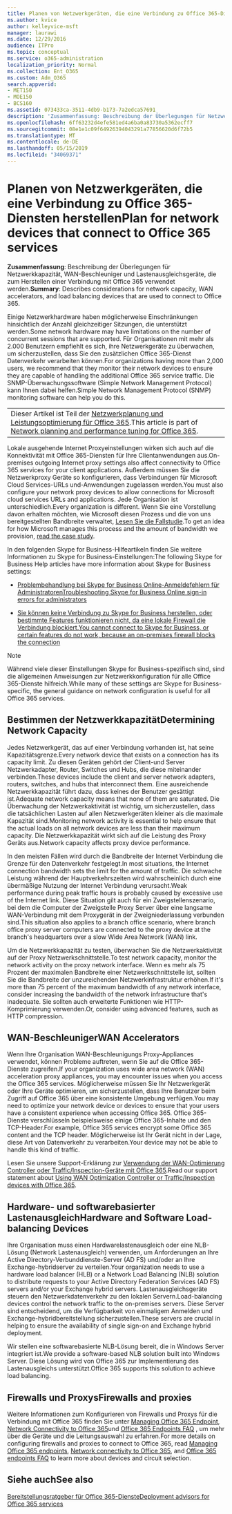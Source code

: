 ```yaml
---
title: Planen von Netzwerkgeräten, die eine Verbindung zu Office 365-Diensten herstellen
ms.author: kvice
author: kelleyvice-msft
manager: laurawi
ms.date: 12/29/2016
audience: ITPro
ms.topic: conceptual
ms.service: o365-administration
localization_priority: Normal
ms.collection: Ent_O365
ms.custom: Adm_O365
search.appverid:
- MET150
- MOE150
- BCS160
ms.assetid: 073433ca-3511-4db9-b173-7a2edca57691
description: 'Zusammenfassung: Beschreibung der Überlegungen für Netzwerkkapazität, WAN-Beschleuniger und Lastenausgleichsgeräte, die zum Herstellen einer Verbindung mit Office 365 verwendet werden.'
ms.openlocfilehash: 6ff63232d4efe581ed4a6ba0a83730a5362ecff7
ms.sourcegitcommit: 08e1e1c09f64926394043291a77856620d6f72b5
ms.translationtype: MT
ms.contentlocale: de-DE
ms.lasthandoff: 05/15/2019
ms.locfileid: "34069371"
---
```

# <a name="plan-for-network-devices-that-connect-to-office-365-services"></a><span data-ttu-id="2b232-103">Planen von Netzwerkgeräten, die eine Verbindung zu Office 365-Diensten herstellen</span><span class="sxs-lookup"><span data-stu-id="2b232-103">Plan for network devices that connect to Office 365 services</span></span>

 <span data-ttu-id="2b232-104">**Zusammenfassung**: Beschreibung der Überlegungen für Netzwerkkapazität, WAN-Beschleuniger und Lastenausgleichsgeräte, die zum Herstellen einer Verbindung mit Office 365 verwendet werden.</span><span class="sxs-lookup"><span data-stu-id="2b232-104">**Summary**: Describes considerations for network capacity, WAN accelerators, and load balancing devices that are used to connect to Office 365.</span></span>
  
<span data-ttu-id="2b232-105">Einige Netzwerkhardware haben möglicherweise Einschränkungen hinsichtlich der Anzahl gleichzeitiger Sitzungen, die unterstützt werden.</span><span class="sxs-lookup"><span data-stu-id="2b232-105">Some network hardware may have limitations on the number of concurrent sessions that are supported.</span></span> <span data-ttu-id="2b232-106">Für Organisationen mit mehr als 2.000 Benutzern empfiehlt es sich, ihre Netzwerkgeräte zu überwachen, um sicherzustellen, dass Sie den zusätzlichen Office 365-Dienst Datenverkehr verarbeiten können.</span><span class="sxs-lookup"><span data-stu-id="2b232-106">For organizations having more than 2,000 users, we recommend that they monitor their network devices to ensure they are capable of handling the additional Office 365 service traffic.</span></span> <span data-ttu-id="2b232-107">Die SNMP-Überwachungssoftware (Simple Network Management Protocol) kann Ihnen dabei helfen.</span><span class="sxs-lookup"><span data-stu-id="2b232-107">Simple Network Management Protocol (SNMP) monitoring software can help you do this.</span></span>

||
|:-----|
| <span data-ttu-id="2b232-108">Dieser Artikel ist Teil der [Netzwerkplanung und Leistungsoptimierung für Office 365](https://aka.ms/tune).</span><span class="sxs-lookup"><span data-stu-id="2b232-108">This article is part of [Network planning and performance tuning for Office 365](https://aka.ms/tune).</span></span>|

<span data-ttu-id="2b232-109">Lokale ausgehende Internet Proxyeinstellungen wirken sich auch auf die Konnektivität mit Office 365-Diensten für Ihre Clientanwendungen aus.</span><span class="sxs-lookup"><span data-stu-id="2b232-109">On-premises outgoing Internet proxy settings also affect connectivity to Office 365 services for your client applications.</span></span> <span data-ttu-id="2b232-110">Außerdem müssen Sie die Netzwerkproxy Geräte so konfigurieren, dass Verbindungen für Microsoft Cloud Services-URLs und-Anwendungen zugelassen werden.</span><span class="sxs-lookup"><span data-stu-id="2b232-110">You must also configure your network proxy devices to allow connections for Microsoft cloud services URLs and applications.</span></span> <span data-ttu-id="2b232-111">Jede Organisation ist unterschiedlich.</span><span class="sxs-lookup"><span data-stu-id="2b232-111">Every organization is different.</span></span> <span data-ttu-id="2b232-112">Wenn Sie eine Vorstellung davon erhalten möchten, wie Microsoft diesen Prozess und die von uns bereitgestellten Bandbreite verwaltet, [Lesen Sie die Fallstudie](https://www.microsoft.com/itshowcase/Article/Content/631/Optimizing-network-performance-for-Microsoft-Office-365).</span><span class="sxs-lookup"><span data-stu-id="2b232-112">To get an idea for how Microsoft manages this process and the amount of bandwidth we provision, [read the case study](https://www.microsoft.com/itshowcase/Article/Content/631/Optimizing-network-performance-for-Microsoft-Office-365).</span></span>
  
<span data-ttu-id="2b232-113">In den folgenden Skype for Business-Hilfeartikeln finden Sie weitere Informationen zu Skype for Business-Einstellungen:</span><span class="sxs-lookup"><span data-stu-id="2b232-113">The following Skype for Business Help articles have more information about Skype for Business settings:</span></span>
  
- [<span data-ttu-id="2b232-114">Problembehandlung bei Skype for Business Online-Anmeldefehlern für Administratoren</span><span class="sxs-lookup"><span data-stu-id="2b232-114">Troubleshooting Skype for Business Online sign-in errors for administrators</span></span>](https://docs.microsoft.com/skypeforbusiness/set-up-skype-for-business-online/troubleshooting-sign-in-errors-for-admins)

- [<span data-ttu-id="2b232-115">Sie können keine Verbindung zu Skype for Business herstellen, oder bestimmte Features funktionieren nicht, da eine lokale Firewall die Verbindung blockiert.</span><span class="sxs-lookup"><span data-stu-id="2b232-115">You cannot connect to Skype for Business, or certain features do not work, because an on-premises firewall blocks the connection</span></span>](https://go.microsoft.com/fwlink/p/?LinkID=243625)

> [!NOTE]
> <span data-ttu-id="2b232-116">Während viele dieser Einstellungen Skype for Business-spezifisch sind, sind die allgemeinen Anweisungen zur Netzwerkkonfiguration für alle Office 365-Dienste hilfreich.</span><span class="sxs-lookup"><span data-stu-id="2b232-116">While many of these settings are Skype for Business-specific, the general guidance on network configuration is useful for all Office 365 services.</span></span>
  
## <a name="determining-network-capacity"></a><span data-ttu-id="2b232-117">Bestimmen der Netzwerkkapazität</span><span class="sxs-lookup"><span data-stu-id="2b232-117">Determining Network Capacity</span></span>

<span data-ttu-id="2b232-118">Jedes Netzwerkgerät, das auf einer Verbindung vorhanden ist, hat seine Kapazitätsgrenze.</span><span class="sxs-lookup"><span data-stu-id="2b232-118">Every network device that exists on a connection has its capacity limit.</span></span> <span data-ttu-id="2b232-119">Zu diesen Geräten gehört der Client-und Server Netzwerkadapter, Router, Switches und Hubs, die diese miteinander verbinden.</span><span class="sxs-lookup"><span data-stu-id="2b232-119">These devices include the client and server network adapters, routers, switches, and hubs that interconnect them.</span></span> <span data-ttu-id="2b232-120">Eine ausreichende Netzwerkkapazität führt dazu, dass keines der Benutzer gesättigt ist.</span><span class="sxs-lookup"><span data-stu-id="2b232-120">Adequate network capacity means that none of them are saturated.</span></span> <span data-ttu-id="2b232-121">Die Überwachung der Netzwerkaktivität ist wichtig, um sicherzustellen, dass die tatsächlichen Lasten auf allen Netzwerkgeräten kleiner als die maximale Kapazität sind.</span><span class="sxs-lookup"><span data-stu-id="2b232-121">Monitoring network activity is essential to help ensure that the actual loads on all network devices are less than their maximum capacity.</span></span> <span data-ttu-id="2b232-122">Die Netzwerkkapazität wirkt sich auf die Leistung des Proxy Geräts aus.</span><span class="sxs-lookup"><span data-stu-id="2b232-122">Network capacity affects proxy device performance.</span></span>
  
<span data-ttu-id="2b232-123">In den meisten Fällen wird durch die Bandbreite der Internet Verbindung die Grenze für den Datenverkehr festgelegt.</span><span class="sxs-lookup"><span data-stu-id="2b232-123">In most situations, the Internet connection bandwidth sets the limit for the amount of traffic.</span></span> <span data-ttu-id="2b232-124">Die schwache Leistung während der Hauptverkehrszeiten wird wahrscheinlich durch eine übermäßige Nutzung der Internet Verbindung verursacht.</span><span class="sxs-lookup"><span data-stu-id="2b232-124">Weak performance during peak traffic hours is probably caused by excessive use of the Internet link.</span></span> <span data-ttu-id="2b232-125">Diese Situation gilt auch für ein Zweigstellenszenario, bei dem die Computer der Zweigstelle Proxy Server über eine langsame WAN-Verbindung mit dem Proxygerät in der Zweigniederlassung verbunden sind.</span><span class="sxs-lookup"><span data-stu-id="2b232-125">This situation also applies to a branch office scenario, where branch office proxy server computers are connected to the proxy device at the branch's headquarters over a slow Wide Area Network (WAN) link.</span></span>
  
<span data-ttu-id="2b232-126">Um die Netzwerkkapazität zu testen, überwachen Sie die Netzwerkaktivität auf der Proxy Netzwerkschnittstelle.</span><span class="sxs-lookup"><span data-stu-id="2b232-126">To test network capacity, monitor the network activity on the proxy network interface.</span></span> <span data-ttu-id="2b232-127">Wenn es mehr als 75 Prozent der maximalen Bandbreite einer Netzwerkschnittstelle ist, sollten Sie die Bandbreite der unzureichenden Netzwerkinfrastruktur erhöhen.</span><span class="sxs-lookup"><span data-stu-id="2b232-127">If it's more than 75 percent of the maximum bandwidth of any network interface, consider increasing the bandwidth of the network infrastructure that's inadequate.</span></span> <span data-ttu-id="2b232-128">Sie sollten auch erweiterte Funktionen wie HTTP-Komprimierung verwenden.</span><span class="sxs-lookup"><span data-stu-id="2b232-128">Or, consider using advanced features, such as HTTP compression.</span></span>
  
## <a name="wan-accelerators"></a><span data-ttu-id="2b232-129">WAN-Beschleuniger</span><span class="sxs-lookup"><span data-stu-id="2b232-129">WAN Accelerators</span></span>

<span data-ttu-id="2b232-130">Wenn Ihre Organisation WAN-Beschleunigungs Proxy-Appliances verwendet, können Probleme auftreten, wenn Sie auf die Office 365-Dienste zugreifen.</span><span class="sxs-lookup"><span data-stu-id="2b232-130">If your organization uses wide area network (WAN) acceleration proxy appliances, you may encounter issues when you access the Office 365 services.</span></span> <span data-ttu-id="2b232-131">Möglicherweise müssen Sie Ihr Netzwerkgerät oder Ihre Geräte optimieren, um sicherzustellen, dass Ihre Benutzer beim Zugriff auf Office 365 über eine konsistente Umgebung verfügen.</span><span class="sxs-lookup"><span data-stu-id="2b232-131">You may need to optimize your network device or devices to ensure that your users have a consistent experience when accessing Office 365.</span></span> <span data-ttu-id="2b232-132">Office 365-Dienste verschlüsseln beispielsweise einige Office 365-Inhalte und den TCP-Header.</span><span class="sxs-lookup"><span data-stu-id="2b232-132">For example, Office 365 services encrypt some Office 365 content and the TCP header.</span></span> <span data-ttu-id="2b232-133">Möglicherweise ist Ihr Gerät nicht in der Lage, diese Art von Datenverkehr zu verarbeiten.</span><span class="sxs-lookup"><span data-stu-id="2b232-133">Your device may not be able to handle this kind of traffic.</span></span>
  
<span data-ttu-id="2b232-134">Lesen Sie unsere Support-Erklärung zur [Verwendung der WAN-Optimierung Controller oder Traffic/Inspection-Geräte mit Office 365](https://support.microsoft.com/kb/2690045).</span><span class="sxs-lookup"><span data-stu-id="2b232-134">Read our support statement about [Using WAN Optimization Controller or Traffic/Inspection devices with Office 365](https://support.microsoft.com/kb/2690045).</span></span>
  
## <a name="hardware-and-software-load-balancing-devices"></a><span data-ttu-id="2b232-135">Hardware- und softwarebasierter Lastenausgleich</span><span class="sxs-lookup"><span data-stu-id="2b232-135">Hardware and Software Load-balancing Devices</span></span>

<span data-ttu-id="2b232-136">Ihre Organisation muss einen Hardwarelastenausgleich oder eine NLB-Lösung (Network Lastenausgleich) verwenden, um Anforderungen an Ihre Active Directory-Verbunddienste-Server (AD FS) und/oder an Ihre Exchange-hybridserver zu verteilen.</span><span class="sxs-lookup"><span data-stu-id="2b232-136">Your organization needs to use a hardware load balancer (HLB) or a Network Load Balancing (NLB) solution to distribute requests to your Active Directory Federation Services (AD FS) servers and/or your Exchange hybrid servers.</span></span> <span data-ttu-id="2b232-137">Lastenausgleichsgeräte steuern den Netzwerkdatenverkehr zu den lokalen Servern.</span><span class="sxs-lookup"><span data-stu-id="2b232-137">Load-balancing devices control the network traffic to the on-premises servers.</span></span> <span data-ttu-id="2b232-138">Diese Server sind entscheidend, um die Verfügbarkeit von einmaligem Anmelden und Exchange-hybridbereitstellung sicherzustellen.</span><span class="sxs-lookup"><span data-stu-id="2b232-138">These servers are crucial in helping to ensure the availability of single sign-on and Exchange hybrid deployment.</span></span>
  
<span data-ttu-id="2b232-139">Wir stellen eine softwarebasierte NLB-Lösung bereit, die in Windows Server integriert ist.</span><span class="sxs-lookup"><span data-stu-id="2b232-139">We provide a software-based NLB solution built into Windows Server.</span></span> <span data-ttu-id="2b232-140">Diese Lösung wird von Office 365 zur Implementierung des Lastenausgleichs unterstützt.</span><span class="sxs-lookup"><span data-stu-id="2b232-140">Office 365 supports this solution to achieve load balancing.</span></span>
  
## <a name="firewalls-and-proxies"></a><span data-ttu-id="2b232-141">Firewalls und Proxys</span><span class="sxs-lookup"><span data-stu-id="2b232-141">Firewalls and proxies</span></span>

<span data-ttu-id="2b232-142">Weitere Informationen zum Konfigurieren von Firewalls und Proxys für die Verbindung mit Office 365 finden Sie unter [Managing Office 365 Endpoint](https://support.office.com/article/99cab9d4-ef59-4207-9f2b-3728eb46bf9a), [Network Connectivity to Office 365](network-connectivity.md)und [Office 365 Endpoints FAQ](https://support.office.com/article/d4088321-1c89-4b96-9c99-54c75cae2e6d) , um mehr über die Geräte und die Leitungsauswahl zu erfahren.</span><span class="sxs-lookup"><span data-stu-id="2b232-142">For more details on configuring firewalls and proxies to connect to Office 365, read [Managing Office 365 endpoints](https://support.office.com/article/99cab9d4-ef59-4207-9f2b-3728eb46bf9a), [Network connectivity to Office 365](network-connectivity.md), and [Office 365 endpoints FAQ](https://support.office.com/article/d4088321-1c89-4b96-9c99-54c75cae2e6d) to learn more about devices and circuit selection.</span></span>
  
## <a name="see-also"></a><span data-ttu-id="2b232-143">Siehe auch</span><span class="sxs-lookup"><span data-stu-id="2b232-143">See also</span></span>

[<span data-ttu-id="2b232-144">Bereitstellungsratgeber für Office 365-Dienste</span><span class="sxs-lookup"><span data-stu-id="2b232-144">Deployment advisors for Office 365 services</span></span>](deployment-advisors-for-office-365.md)
